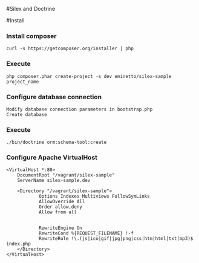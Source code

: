 #Silex and Doctrine

#Install

### Install composer
	curl -s https://getcomposer.org/installer | php
### Execute

	php composer.phar create-project -s dev eminetto/silex-sample project_name

### Configure database connection
	Modify database connection parameters in bootstrap.php
	Create database
### Execute
	./bin/doctrine orm:schema-tool:create
	
### Configure Apache VirtualHost

	<VirtualHost *:80>
        DocumentRoot "/vagrant/silex-sample"
        ServerName silex-sample.dev

        <Directory "/vagrant/silex-sample">
                Options Indexes Multiviews FollowSymLinks
                AllowOverride All
                Order allow,deny
                Allow from all


                RewriteEngine On
                RewriteCond %{REQUEST_FILENAME} !-f
                RewriteRule !\.(js|ico|gif|jpg|png|css|htm|html|txt|mp3)$ index.php
        </Directory>
	</VirtualHost>
